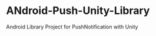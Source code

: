 ANdroid-Push-Unity-Library
==========================

Android Library Project for PushNotification with Unity
